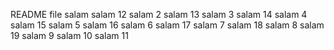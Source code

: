 README file
salam   salam 12
salam 2 salam 13
salam 3 salam 14
salam 4 salam 15
salam 5 salam 16
salam 6 salam 17
salam 7 salam 18
salam 8 salam 19
salam 9
salam 10
salam 11

